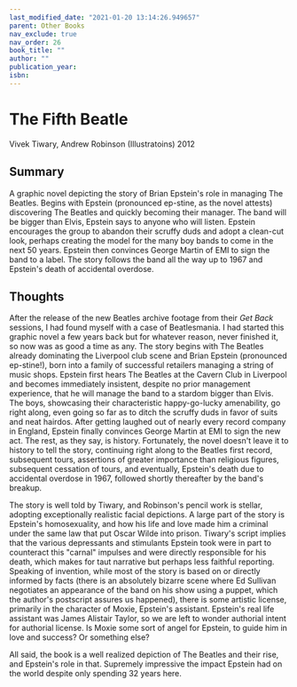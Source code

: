 ```yaml
---
last_modified_date: "2021-01-20 13:14:26.949657"
parent: Other Books
nav_exclude: true
nav_order: 26
book_title: ""
author: ""
publication_year:
isbn:
---
```


# The Fifth Beatle
Vivek Tiwary, Andrew Robinson (Illustratoins) 2012

## Summary
A graphic novel depicting the story of Brian Epstein's role in managing The Beatles. Begins with Epstein (pronounced ep-stine, as the novel attests) discovering The Beatles and quickly becoming their manager. The band will be bigger than Elvis, Epstein says to anyone who will listen. Epstein encourages the group to abandon their scruffy duds and adopt a clean-cut look, perhaps creating the model for the many boy bands to come in the next 50 years. Epstein then convinces George Martin of EMI to sign the band to a label. The story follows the band all the way up to 1967 and Epstein's death of accidental overdose.

## Thoughts
After the release of the new Beatles archive footage from their _Get Back_ sessions, I had found myself with a case of Beatlesmania. I had started this graphic novel a few years back but for whatever reason, never finished it, so now was as good a time as any. The story begins with The Beatles already dominating the Liverpool club scene and Brian Epstein (pronounced ep-stine!), born into a family of successful retailers managing a string of music shops. Epstein first hears The Beatles at the Cavern Club in Liverpool and becomes immediately insistent, despite no prior management experience, that he will manage the band to a stardom bigger than Elvis. The boys, showcasing their characteristic happy-go-lucky amenability, go right along, even going so far as to ditch the scruffy duds in favor of suits and neat hairdos. After getting laughed out of nearly every record company in England, Epstein finally convinces George Martin at EMI to sign the new act. The rest, as they say, is history. Fortunately, the novel doesn't leave it to history to tell the story, continuing right along to the Beatles first record, subsequent tours, assertions of greater importance than religious figures, subsequent cessation of tours, and eventually, Epstein's death due to accidental overdose in 1967, followed shortly thereafter by the band's breakup.

The story is well told by Tiwary, and Robinson's pencil work is stellar, adopting exceptionally realistic facial depictions. A large part of the story is Epstein's homosexuality, and how his life and love made him a criminal under the same law that put Oscar Wilde into prison. Tiwary's script implies that the various depressants and stimulants Epstein took were in part to counteract this "carnal" impulses and were directly responsible for his death, which makes for taut narrative but perhaps less faithful reporting. Speaking of invention, while most of the story is based on or directly informed by facts (there is an absolutely bizarre scene where Ed Sullivan negotiates an appearance of the band on his show using a puppet, which the author's postscript assures us happened), there is some artistic license, primarily in the character of Moxie, Epstein's assistant. Epstein's real life assistant was James Alistair Taylor, so we are left to wonder authorial intent for authorial license. Is Moxie some sort of angel for Epstein, to guide him in love and success? Or something else?

All said, the book is a well realized depiction of The Beatles and their rise, and Epstein's role in that. Supremely impressive the impact Epstein had on the world despite only spending 32 years here.